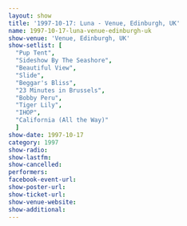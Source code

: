 ```yaml
---
layout: show
title: '1997-10-17: Luna - Venue, Edinburgh, UK'
name: 1997-10-17-luna-venue-edinburgh-uk
show-venue: 'Venue, Edinburgh, UK'
show-setlist: [
  "Pup Tent",
  "Sideshow By The Seashore",
  "Beautiful View",
  "Slide",
  "Beggar's Bliss",
  "23 Minutes in Brussels",
  "Bobby Peru",
  "Tiger Lily",
  "IHOP",
  "California (All the Way)"
  ]
show-date: 1997-10-17
category: 1997
show-radio: 
show-lastfm: 
show-cancelled: 
performers: 
facebook-event-url: 
show-poster-url: 
show-ticket-url: 
show-venue-website: 
show-additional: 
---
```


